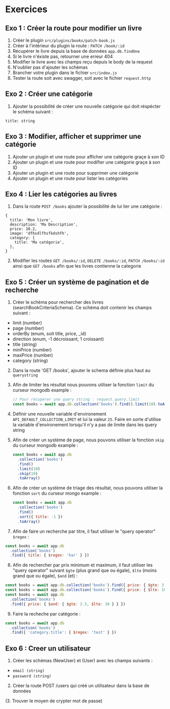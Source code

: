 # Exercices

## Exo 1 : Créer la route pour modifier un livre

1. Créer le plugin `src/plugins/books/patch-book.js`
2. Créer à l'intérieur du plugin la route : `PATCH /book/:id`
3. Récupérer le livre depuis la base de données `app.db.findOne`
4. Si le livre n'éxiste pas, retourner une erreur 404
5. Modifier le livre avec les champs reçu depuis le body de la request
6. N'oublier pas d'ajouter les schèmas
7. Brancher votre plugin dans le fichier `src/index.js`
8. Tester la route soit avec swagger, soit avec le fichier `request.http`

## Exo 2 : Créer une catégorie

1. Ajouter la possibilité de créer une nouvelle catégorie
   qui doit réspécter le schéma suivant :

```
title: string
```

## Exo 3 : Modifier, afficher et supprimer une catégorie

1. Ajouter un plugin et une route pour afficher une catégorie
   graçe à son ID
2. Ajouter un plugin et une route pour modifier une catégorie
   graçe à son ID
3. Ajouter un plugin et une route pour supprimer une catégorie
4. Ajouter un plugin et une route pour lister les catégories

## Exo 4 : Lier les catégories au livres

1. Dans la route `POST /books` ajouter la possibilité de lui lier
   une catégorie :

```
{
  title: 'Mon livre',
  description: 'Ma Description',
  price: 10.2,
  image: 'dfhsdlfhsfkdshfh',
  category: {
    title: 'Ma catégorie',
  },
}
```

2. Modifier les routes `GET /books/:id`, `DELETE /books/:id`, `PATCH /books/:id` ainsi
   que `GET /books` afin que les livres contienne la categorie

## Exo 5 : Créer un système de pagination et de recherche

1. Créer le schèma pour rechercher des livres (searchBookCriteriaSchema). Ce schèma
   doit contenir les champs suivant :

- limit (number)
- page (number)
- orderBy (enum, soit title, price, \_id)
- direction (enum, -1 décroissant, 1 croissant)
- title (string)
- minPrice (number)
- maxPrice (number)
- category (string)

2. Dans la route 'GET /books', ajouter le schema définie plus haut au `querystring`

3. Afin de limiter les résultat nous pouvons utiliser la fonction `limit` du curseur
   mongodb example :

   ```js
   // Pour récupérer une query string : request.query.limit
   const books = await app.db.collection('books').find().limit(10).toArray()
   ```

4. Définir une nouvelle variable d'environement `API_DEFAULT_COLLECTION_LIMIT` et lui
   la valeur `25`. Faire en sorte d'utilise la variable d'environement lorsqu'il n'y
   a pas de limite dans les query string

5. Afin de créer un système de page, nous pouvons utiliser la fonction `skip` du
   curseur mongodb example :

   ```js
   const books = await app.db
     .collection('books')
     .find()
     .limit(10)
     .skip(10)
     .toArray()
   ```

6. Afin de créer un système de triage des résultat, nous pouvons utiliser la fonction
   `sort` du curseur mongo example :

   ```js
   const books = await app.db
     .collection('books')
     .find()
     .sort({ title: -1 })
     .toArray()
   ```

7. Afin de faire un recherche par titre, il faut utiliser le "query operator" `$regex` :

```js
const books = await app.db
  .collection('books')
  .find({ title: { $regex: 'har' } })
```

8. Afin de rechercher par prix minimum et maximum, il faut utiliser les "query operator"
   suivant `$gte` (plus grand que ou égale), `$lte` (moins grand que ou égale), `$and` (et) :

```js
const books = await app.db.collection('books').find({ price: { $gte: 3.5 } })
const books = await app.db.collection('books').find({ price: { $lte: 10 } })
const books = await app.db
  .collection('books')
  .find({ price: { $and: { $gte: 2.5, $lte: 10 } } })
```

9. Faire la recheche par catégorie :

```js
const books = await app.db
  .collection('books')
  .find({ 'category.title': { $regex: 'test' } })
```

## Exo 6 : Creer un utilisateur

1. Créer les schémas (NewUser) et (User) avec les champs suivants :

- `email (string)`
- `password (string)`

2. Créer la route POST /users qui créé un utilisateur dans la base de données

(3. Trouver le moyen de crypter mot de passe)
